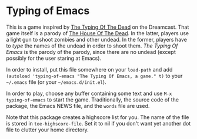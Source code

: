 # Typing of Emacs

This is a game inspired by
[The Typing Of The Dead](https://en.wikipedia.org/wiki/The_Typing_of_the_Dead)
on the Dreamcast. That game itself is a parody of
[The House Of The Dead](https://en.wikipedia.org/wiki/The_House_of_the_Dead_(video_game)).
In the latter, players use a light gun to shoot zombies and
other undead. In the former, players have to *type* the names of the
undead in order to shoot them. *The Typing Of Emacs* is the parody of
the parody, since there are no undead (except possibly for the user
staring at Emacs).

In order to install, put this file somewhere on your `load-path` and
add `(autoload 'typing-of-emacs "The Typing Of Emacs, a game." t)` to
your `~/.emacs` file (or your `~/emacs.d/init.el`).

In order to play, choose any buffer containing some text and use `M-x
typing-of-emacs` to start the game. Traditionally, the source code of
the package, the Emacs NEWS file, and the `words` file are used.

Note that this package creates a highscore list for you. The name of
the file is stored in `toe-highscore-file`. Set it to nil if you don't
want yet another dot file to clutter your home directory.
